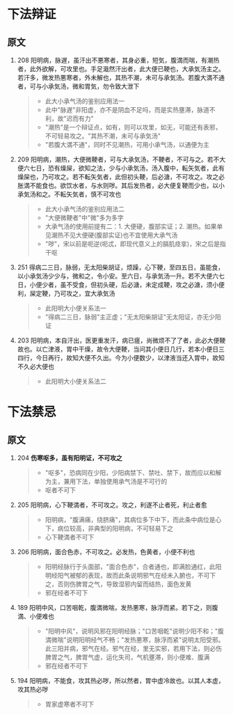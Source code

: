 # 下法辩证

## 原文

1. 208 阳明病，脉遅，虽汗出不悪寒者，其身必重，短気，腹満而喘，有潮热者，此外欲解，可攻里也。手足濈然汗出者，此大便已鞕也，大承気汤主之。若汗多，微发热悪寒者，外未解也，其热不潮，未可与承気汤。若腹大満不通者，可与小承気汤，微和胃気，勿令致大泄下
   > - 此大小承气汤的鉴别应用法一
   > - 此中"脉遅"非阳虚，亦不是阴血不足吗，而是实热壅滞，脉道不利，故"迟而有力"
   > - "潮热"是一个辩证点，如有，则可以攻里，如无，可能还有表邪，不可轻易攻之。"其热不潮，未可与承気汤"
   > - "若腹大満不通"，同时不见潮热，可用小承气汤，以通便为主
2. 209 阳明病，潮热，大便微鞕者，可与大承気汤，不鞕者，不可与之。若不大便六七日，恐有燥屎，欲知之法，少与小承気汤，汤入腹中，転矢気者，此有燥屎也，乃可攻之。若不転矢気者，此但初头鞕，后必溏，不可攻之。攻之必胀満不能食也。欲饮水者，与水则哕。其后发热者，必大便复鞕而少也，以小承気汤和之。不転矢気者，慎不可攻也
   > - 此大小承气汤的鉴别应用法二
   > - "大便微鞕者"中"微"多为多字
   > - 大承气汤的使用前提有二：1. 大便硬，腹部实证；2. 潮热。如果单见潮热不见大便硬(腹部实证)也不宜使用大承气汤
   > - "哕"，宋以前是呃逆(呃忒，即现代意义上的膈肌痉挛)，宋之后是指干呕
3. 251 得病二三日，脉弱，无太阳柴胡证，烦躁，心下鞕，至四五日，虽能食，以小承気汤少少与，微和之，令小安。至六日，与承気汤一升。若不大便六七日，小便少者，虽不受食，但初头硬，后必溏，未定成鞕，攻之必溏，须小便利，屎定鞕，乃可攻之，宜大承気汤
   > - 此阳明大小便关系法一
   > - "得病二三日，脉弱"主正虚；"无太阳柴胡证"无太阳证，亦无少阳证
4. 203 阳明病，本自汗出，医更重发汗，病已瘥，尚微烦不了了者，此必大便鞕故也。以亡津液，胃中干燥，故令大便鞕，当问其小便日几行，若本小便日三四行，今日再行，故知大便不久出。今为小便数少，以津液当还入胃中，故知不久必大便也
   > - 此阳明大小便关系法二

# 下法禁忌

## 原文

1. 204 <strong>伤寒呕多，虽有阳明证，不可攻之</strong>
   > - "呕多"，恐病同在少阳，少阳病禁下、禁吐、禁下，故而应以和解为主，兼用下法，单独使用承气汤是不可行的
   > - 呕者不可下
2. 205 阳明病，心下鞕満者，不可攻之。攻之，利遂不止者死，利止者愈
   > - 阳明病，"腹满痛，绕脐痛"，其病位多下中下，而此条中病位是心下，病位较高，非典型的阳明病，不可轻易下之
   > - 心下鞕満者不可下
3. 206 阳明病，面合色赤，不可攻之。必发热，色黄者，小便不利也
   > - 阳明经脉行于头面部，"面合色赤"，合者通也，即满脸通红，此阳明经阳气被郁的表现，故而此条说明邪气在经未入腑也，不可下之，否则伤脾胃之气，导致湿邪内留而结热，面色发黄
   > - 邪在经者不可下
4. 189 阳明中风，口苦咽乾，腹満微喘，发热悪寒，脉浮而紧。若下之，则腹満、小便难也
   > - "阳明中风"，说明风邪在阳明经脉；"口苦咽乾"说明少阳不和；"腹満微喘"说明阳明经气不畅；"发热悪寒，脉浮而紧"说明太阳受邪。此三阳并病，邪气在经。邪气在经，里无实邪，若用下法，则必伤脾胃之气，脾胃气虚，运化失司，气机壅滞，则小便难、腹满
   > - 邪在经者不可下
5. 194 阳明病，不能食，攻其热必哕，所以然者，胃中虚冷故也。以其人本虚，攻其热必哕
   > - 胃家虚寒者不可下
